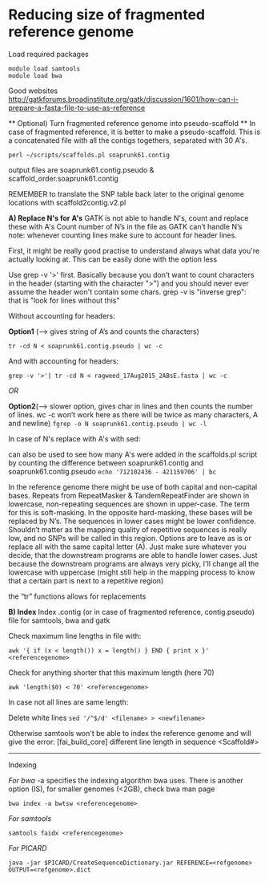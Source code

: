 Reducing size of fragmented reference genome
===

Load required packages
```
module load samtools
module load bwa
```

Good websites
http://gatkforums.broadinstitute.org/gatk/discussion/1601/how-can-i-prepare-a-fasta-file-to-use-as-reference

** Optional) Turn fragmented reference genome into pseudo-scaffold **
In case of fragmented reference, it is better to make a pseudo-scaffold. This is 
a concatenated file with all the contigs togethers, separated with 30 A's.
```
perl ~/scripts/scaffolds.pl soaprunk61.contig
```

output files are soaprunk61.contig.pseudo  & scaffold_order.soaprunk61.contig

REMEMBER to translate the SNP table back later to the original genome locations
 with scaffold2contig.v2.pl

**A) Replace N's for A's**
GATK is not able to handle N's, count and replace these with A's
Count number of N’s in the file as GATK can’t handle N’s
note: whenever counting lines make sure to account for header lines.

First, it might be really good practise to understand always what data you're actually looking at. This can be easily done with the option less <filename>

Use grep -v '>' first. Basically because you don’t want to count characters in the
header (starting with the character ">") and you should never ever assume the header won't contain some chars.
grep -v is "inverse grep": that is "look for lines without this"

Without accounting for headers:

**Option1** (—> gives string of A’s and counts the characters)
```
tr -cd N < soaprunk61.contig.pseudo | wc -c 
```

And with accounting for headers:
```
grep -v '>'| tr -cd N < ragweed_17Aug2015_2ABsE.fasta | wc -c 
```

*OR*

**Option2**(—> slower option, gives char in lines and then counts the number of lines.
 wc -c won’t work here as there will be twice as many characters, A and newline)
```fgrep -o N soaprunk61.contig.pseudo | wc -l```

In case of N's replace with A's with sed:

can also be used to see how many A's were added in the scaffolds.pl script
by counting the difference between soaprunk61.contig and soaprunk61.contig.pseudo
```echo '712102436 - 421159706' | bc```


In the reference genome there might be use of both capital and non-capital bases. Repeats from RepeatMasker & TandemRepeatFinder are shown in lowercase, non-repeating sequences are shown in upper-case. The term for this is soft-masking. In the opposite hard-masking, these bases will be replaced by N’s. The sequences in lower cases might be lower confidence. Shouldn’t matter as the mapping quality of repetitive sequences is really low, and no SNPs will be called in this region. Options are to leave as is or replace all with the same capital letter (A). Just make sure whatever you decide, that the downstream programs are able to handle lower cases. Just because the downstream programs are always very picky, I'll change all the lowercase with uppercase (might still help in the mapping process to know that a certain part is next to a repetitive region)

the “tr” functions allows for replacements

**B) Index** 
Index .contig (or in case of fragmented reference, contig.pseudo) file for samtools, bwa and gatk

Check maximum line lengths in file with:
```
awk '{ if (x < length()) x = length() } END { print x }' <referencegenome>
```

Check for anything shorter that this maximum length (here 70)
```
awk 'length($0) < 70' <referencegenome>
```

In case not all lines are same length:

Delete white lines
```sed '/^$/d' <filename> > <newfilename>```

Otherwise samtools won't be able to index the reference genome and will give the error:
 [fai_build_core] different line length in sequence <Scaffold#>

---
Indexing

*For bwa*
-a specifies the indexing algorithm bwa uses. There is another option (IS), for smaller
genomes (<2GB), check bwa man page

```
bwa index -a bwtsw <referencegenome>
```

*For samtools*
```
samtools faidx <referencegenome>
```

*For PICARD*
```
java -jar $PICARD/CreateSequenceDictionary.jar REFERENCE=<refgenome> OUTPUT=<refgenome>.dict
```



